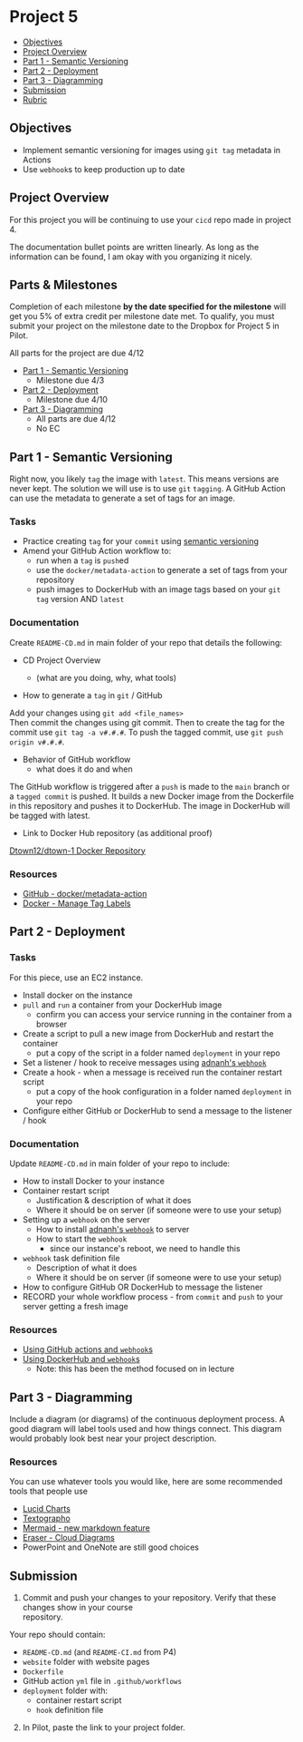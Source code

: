 # Project 5

- [Objectives](#Objectives)
- [Project Overview](#Project-Overview)
- [Part 1 - Semantic Versioning](#part-1---semantic-versioning)
- [Part 2 - Deployment](#Part-3---Deployment)
- [Part 3 - Diagramming](#Part-4---Diagramming)
- [Submission](#Submission)
- [Rubric](Rubric.md)

## Objectives

- Implement semantic versioning for images using `git tag` metadata in Actions
- Use `webhook`s to keep production up to date

## Project Overview

For this project you will be continuing to use your `cicd` repo made in project 4.

The documentation bullet points are written linearly.  As long as the information can be found, I am okay with you organizing it nicely.

## Parts & Milestones

Completion of each milestone **by the date specified for the milestone** will get you 5%
of extra credit per milestone date met. To qualify, you must submit your project on the milestone date to the Dropbox for Project 5 in Pilot.

All parts for the project are due 4/12

- [Part 1 - Semantic Versioning](#Part-1---Semantic-Versioning)
  - Milestone due 4/3
- [Part 2 - Deployment](#Part-2---Deployment)
  - Milestone due 4/10
- [Part 3 - Diagramming](#Part-3---Diagramming)
  - All parts are due 4/12
  - No EC

## Part 1 - Semantic Versioning

Right now, you likely `tag` the image with `latest`.  This means versions are never kept.  The solution we will use is to use `git` `tagging`.  A GitHub Action can use the metadata to generate a set of tags for an image.

### Tasks

- Practice creating `tag` for your `commit` using [semantic versioning](https://semver.org/)
- Amend your GitHub Action workflow to:
  - run when a `tag` is `push`ed
  - use the `docker/metadata-action` to generate a set of tags from your repository
  - push images to DockerHub with an image tags based on your `git` `tag` version AND `latest`

### Documentation

Create `README-CD.md` in main folder of your repo that details the following:

- CD Project Overview
  - (what are you doing, why, what tools)


- How to generate a `tag` in `git` / GitHub

Add your changes using `git add <file_names>` <br>
Then commit the changes using git commit. Then to create the tag for the commit use `git tag -a v#.#.#`.
To push the tagged commit, use `git push origin v#.#.#`.


- Behavior of GitHub workflow
  - what does it do and when

The GitHub workflow is triggered after a `push` is made to the `main` branch or a `tagged commit` is pushed. It builds a new Docker image from the Dockerfile in this repository and pushes it to DockerHub. The image in DockerHub will be tagged with latest.



- Link to Docker Hub repository (as additional proof)

[Dtown12/dtown-1 Docker Repository](https://hub.docker.com/repository/docker/dtown12/dtown-1/general)

### Resources

- [GitHub - docker/metadata-action](https://github.com/docker/metadata-action)
- [Docker - Manage Tag Labels](https://docs.docker.com/build/ci/github-actions/manage-tags-labels/)





## Part 2 - Deployment

### Tasks

For this piece, use an EC2 instance.

- Install docker on the instance
- `pull` and `run` a container from your DockerHub image
  - confirm you can access your service running in the container from a browser
- Create a script to pull a new image from DockerHub and restart the container
  - put a copy of the script in a folder named `deployment` in your repo
- Set a listener / hook to receive messages using [adnanh's `webhook`](https://github.com/adnanh/webhook)
- Create a hook - when a message is received run the container restart script
  - put a copy of the hook configuration in a folder named `deployment` in your repo
- Configure either GitHub or DockerHub to send a message to the listener / hook

### Documentation

Update `README-CD.md` in main folder of your repo to include:

- How to install Docker to your instance
- Container restart script
  - Justification & description of what it does
  - Where it should be on server (if someone were to use your setup)
- Setting up a `webhook` on the server
  - How to install [adnanh's `webhook`](https://github.com/adnanh/webhook) to server
  - How to start the `webhook`
    - since our instance's reboot, we need to handle this
- `webhook` task definition file
  - Description of what it does
  - Where it should be on server (if someone were to use your setup)
- How to configure GitHub OR DockerHub to message the listener 
- RECORD your whole workflow process - from `commit` and `push` to your server getting a fresh image

### Resources

- [Using GitHub actions and `webhook`s](https://levelup.gitconnected.com/automated-deployment-using-docker-github-actions-and-webhooks-54018fc12e32)
- [Using DockerHub and `webhook`s](https://blog.devgenius.io/build-your-first-ci-cd-pipeline-using-docker-github-actions-and-webhooks-while-creating-your-own-da783110e151)
  - Note: this has been the method focused on in lecture

## Part 3 - Diagramming

Include a diagram (or diagrams) of the continuous deployment process.  A good diagram will label tools used and how things connect.  This diagram would probably look best near your project description.

### Resources

You can use whatever tools you would like, here are some recommended tools that people use

- [Lucid Charts](https://www.lucidchart.com/pages/)
- [Textographo](https://textografo.com/)
- [Mermaid - new markdown feature](https://github.blog/2022-02-14-include-diagrams-markdown-files-mermaid/)
- [Eraser - Cloud Diagrams](https://docs.tryeraser.com/docs/cloud-diagrams)
- PowerPoint and OneNote are still good choices

## Submission

1. Commit and push your changes to your repository. Verify that these changes show in your course  
   repository.

Your repo should contain:
   - `README-CD.md` (and `README-CI.md` from P4)
   - `website` folder with website pages
   - `Dockerfile`
   - GitHub action `yml` file in `.github/workflows`
   - `deployment` folder with:
     - container restart script
     - `hook` definition file

2. In Pilot, paste the link to your project folder.
